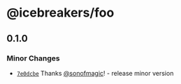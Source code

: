 # @icebreakers/foo

## 0.1.0

### Minor Changes

- [`7e0dcbe`](https://github.com/sonofmagic/pnpm-turbo-monorepo-template/commit/7e0dcbedb95f83746586015d483f5ef50f3fd996) Thanks [@sonofmagic](https://github.com/sonofmagic)! - release minor version
